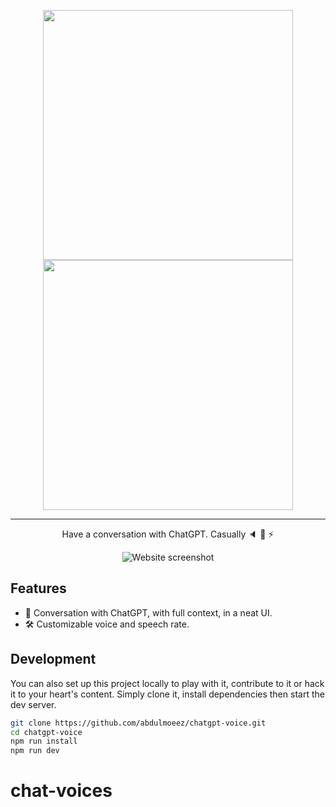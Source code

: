 <p align="center">
  <img src="https://user-images.githubusercontent.com/28614996/213689693-f157f90c-b8f2-437f-bb91-d57b8d5e2acc.png#gh-light-mode-only" width="400px">
  <img src="https://user-images.githubusercontent.com/28614996/213689857-1720a8b7-adc2-43b0-97b0-9a58658e0165.png#gh-dark-mode-only" width="400px">
</p>

<hr />

<p align="center">
  Have a conversation with ChatGPT. Casually 🔈 🤖 ⚡️
<p>


<p align="center">
  <img src="https://user-images.githubusercontent.com/28614996/213593667-74bf3d01-333c-4e87-a71f-e7cbe2de4c21.png" alt="Website screenshot">
<p align="center">

## Features
- 📣 Conversation with ChatGPT, with full context, in a neat UI.
- 🛠️ Customizable voice and speech rate.

## Development
You can also set up this project locally to play with it, contribute to it or hack it to your heart's content. Simply clone it, install dependencies then start the dev server. 

```bash
git clone https://github.com/abdulmoeez/chatgpt-voice.git
cd chatgpt-voice
npm run install
npm run dev
```


# chat-voices
